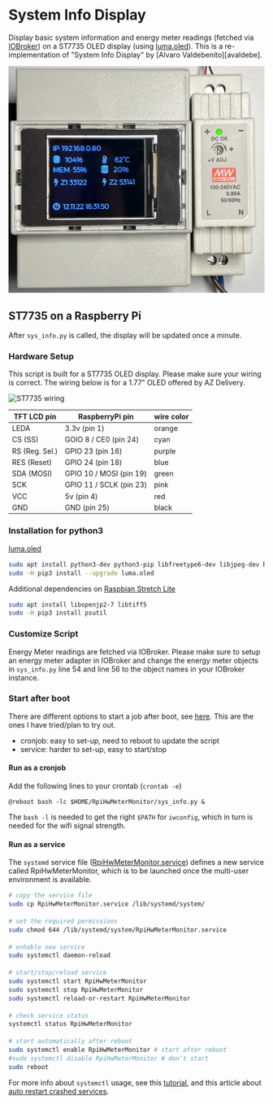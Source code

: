 # System Info Display

Display basic system information and energy meter readings (fetched via [IOBroker][]) on a ST7735 OLED display (using [luma.oled][]).
This is a re-implementation of "System Info Display" by [Alvaro Valdebenito][avaldebe].

![RaspberryPi Energy-Meter](assets/rpi-meter.jpg?raw=true "RaspberryPi Energy-Meter")

[IOBroker]: https://www.iobroker.net/#en/download
[luma.oled]: https://github.com/rm-hull/luma.oled

## ST7735 on a Raspberry Pi

After `sys_info.py` is called, the display will be updated once a minute.

### Hardware Setup ###
This script is built for a ST7735 OLED display. Please make sure your wiring is correct. The wiring below is for a 1.77" OLED offered by AZ Delivery.

![ST7735 wiring](assets/rpi-wiring.png?raw=true "ST7735 wiring for AZ-Delivery 1.77\" LCD")

| TFT LCD pin | RaspberryPi pin | wire color |
| --- | --- | --- |
| LEDA | 3.3v (pin 1) | orange |
| CS (SS) | GOIO 8 / CE0 (pin 24) | cyan |
| RS (Reg. Sel.) | GPIO 23 (pin 16) | purple |
| RES (Reset) | GPIO 24 (pin 18) | blue |
| SDA (MOSI) | GPIO 10 / MOSI (pin 19) | green |
| SCK | GPIO 11 / SCLK (pin 23) | pink |
| VCC | 5v (pin 4) | red |
| GND | GND (pin 25) | black |

### Installation for python3

[luma.oled][install.oled]

```bash
sudo apt install python3-dev python3-pip libfreetype6-dev libjpeg-dev build-essential
sudo -H pip3 install --upgrade luma.oled
```

Additional dependencies on [Raspbian Stretch Lite][raspbian]

```bash
sudo apt install libopenjp2-7 libtiff5
sudo -H pip3 install psutil
```

[install.oled]: https://luma-oled.readthedocs.io/en/latest/install.html
[raspbian]: https://www.raspberrypi.org/downloads/raspbian/

### Customize Script ###
Energy Meter readings are fetched via IOBroker. Please make sure to setup an energy meter adapter in IOBroker and change the energy meter objects in `sys_info.py` line 54 and line 56 to the object names in your IOBroker instance.

### Start after boot

There are different options to start a job after boot, see [here](howto).
This are the ones I have tried/plan to try out.

- cronjob: easy to set-up, need to reboot to update the script
- service: harder to set-up, easy to start/stop

[howto]: https://www.dexterindustries.com/howto/run-a-program-on-your-raspberry-pi-at-startup/

#### Run as a cronjob

Add the following lines to your crontab (`crontab -e`)

```crontab
@reboot bash -lc $HOME/RpiHwMeterMonitor/sys_info.py &
```

The `bash -l` is needed to get the right `$PATH` for `iwconfig`,
which in turn is needed for the wifi signal strength.

#### Run as a service

 The `systemd` service file ([RpiHwMeterMonitor.service](RpiHwMeterMonitor.service))
 defines a new service called RpiHwMeterMonitor,
 which is to be launched once the multi-user environment is available.

```bash
# copy the service file
sudo cp RpiHwMeterMonitor.service /lib/systemd/system/

# set the required permissions
sudo chmod 644 /lib/systemd/system/RpiHwMeterMonitor.service

# enhable new service
sudo systemctl daemon-reload

# start/stop/reload service
sudo systemctl start RpiHwMeterMonitor
sudo systemctl stop RpiHwMeterMonitor
sudo systemctl reload-or-restart RpiHwMeterMonitor

# check service status
systemctl status RpiHwMeterMonitor

# start automatically after reboot
sudo systemctl enable RpiHwMeterMonitor # start after reboot
#sudo systemctl disable RpiHwMeterMonitor # don't start
sudo reboot
```

For more info about `systemctl` usage, see this [tutorial][systemctl],
and this article about [auto restart crashed services][restart].

[systemctl]: https://www.digitalocean.com/community/tutorials/how-to-use-systemctl-to-manage-systemd-services-and-units
[restart]: https://singlebrook.com/2017/10/23/auto-restart-crashed-service-systemd/
